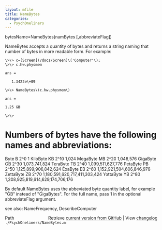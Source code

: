 ```yaml
---
layout: mfile
title: NameBytes
categories:
  - PsychOneliners
---
```


bytesName=NameBytes\(numBytes \[,abbreviateFlag\]\)

NameBytes accepts a quantity of bytes and returns a string naming that number
of bytes in more readable form.  For example:

    \>\> c=[Screen](/docs/Screen)\('Computer'\);
    \>\> c.hw.physmem

    ans =

       1.3422e\+09

    \>\> NameBytes\(c.hw.physmem\)

    ans =

    1.25 GB

    \>\>

# Numbers of bytes have the following names and abbreviations:

  Byte        B       2^0                                     1
  KiloByte    KB      2^10                                1,024
  MegaByte    MB      2^20                            1,048,576
  GigaByte    GB      2^30                        1,073,741,824
  TeraByte    TB      2^40                    1,099,511,627,776
  PetaByte    PB      2^50                1,125,899,906,842,624
  ExaByte     EB      2^60            1,152,921,504,606,846,976
  ZettaByte   ZB      2^70        1,180,591,620,717,411,303,424
  YottaByte   YB      2^80    1,208,925,819,614,629,174,706,176

By default NameBytes uses the abbeviated byte quantity label, for
example "GB" instead of "GigaBytes".  For the full name, pass
1 in the optional abbreviateFlag argument.

see also: NameFrequency, DescribeComputer


<div class="code_header" style="text-align:right;">
  <span style="float:left;">Path&nbsp;&nbsp;</span> <span class="counter">Retrieve <a href=
  "https://raw.github.com/Psychtoolbox-3/Psychtoolbox-3/beta/./PsychOneliners/NameBytes.m">current version from GitHub</a> | View <a href=
  "https://github.com/Psychtoolbox-3/Psychtoolbox-3/commits/beta/./PsychOneliners/NameBytes.m">changelog</a></span>
</div>
<div class="code">
  <code>./PsychOneliners/NameBytes.m</code>
</div>
